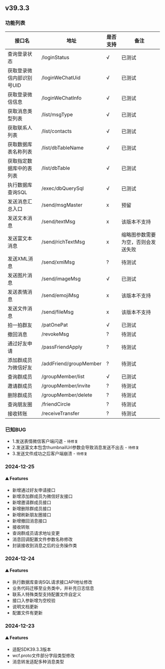 ## v39.3.3

### 功能列表

| 接口名            | 地址                     | 是否支持 | 备注                |
|----------------|------------------------|------|-------------------|
| 查询登录状态         | /loginStatus           | √    | 已测试               |
| 获取登录微信内部识别号UID | /loginWeChatUid        | √    | 已测试               |
| 获取登录微信信息       | /loginWeChatInfo       | √    | 已测试               |
| 获取消息类型列表       | /list/msgType          | √    | 已测试               |
| 获取联系人列表        | /list/contacts         | √    | 已测试               |
| 获取数据库表名称列表     | /list/dbTableName      | √    | 已测试               |
| 获取指定数据库中的表列表   | /list/dbTable          | √    | 已测试               |
| 执行数据库查询SQL     | /exec/dbQuerySql       | √    | 已测试               |
| 发送消息汇总入口       | /send/msgMaster        | x    | 预留                |
| 发送文本消息         | /send/textMsg          | x    | 该版本不支持            |
| 发送富文本消息        | /send/richTextMsg      | x    | 缩略图参数需要为空，否则会发送失败 |
| 发送XML消息        | /send/xmlMsg           | ?    | 待测试               |
| 发送图片消息         | /send/imageMsg         | √    | 已测试               |
| 发送表情消息         | /send/emojiMsg         | x    | 该版本不支持            |
| 发送文件消息         | /send/fileMsg          | x    | 该版本不支持            |
| 拍一拍群友          | /patOnePat             | √    | 已测试               |
| 撤回消息           | /revokeMsg             | ?    | 待测试               |
| 通过好友申请         | /passFriendApply       | ?    | 待测试               |
| 添加群成员为微信好友     | /addFriend/groupMember | ?    | 待测试               |
| 查询群成员          | /groupMember/list      | √    | 已测试               |
| 邀请群成员          | /groupMember/invite    | ?    | 待测试               |
| 删除群成员          | /groupMember/delete    | ?    | 待测试               |
| 查询朋友圈          | /friendCircle          | ?    | 待测试               |
| 接收转账           | /receiveTransfer       | ?    | 待测试               |

### 已知BUG

- 1.发送表情微信客户端闪退 - `待修复`
- 2.发送富文本包含thumbnailUrl参数会导致消息发送不出去 - `待修复`
- 3.发送文件成功之后客户端崩溃 - `待修复`

### 2024-12-25

#### ⛰️ Features

- 新增通过好友申请接口
- 新增添加群成员为微信好友接口
- 新增邀请群成员接口
- 新增删除群成员接口
- 新增刷新朋友圈接口
- 新增撤回消息接口
- 接收转账
- 查询群成员请求地址变更
- 消息回调配置文件参数名称修改
- 封装接收到消息之后的业务操作类

### 2024-12-24

#### ⛰️ Features

- 执行数据库查询SQL请求接口API地址修改
- 业务代码迁移至业务类中，并补充日志信息
- 联系人特殊类型支持配置文件自定义
- 接口入参新增为空校验
- 说明文档更新
- 配置文件有更新

### 2024-12-23

#### ⛰️ Features

- 适配SDK39.3.3版本
- wcf.proto文件部分字段类型修改
- 消息转发适配多种消息类型